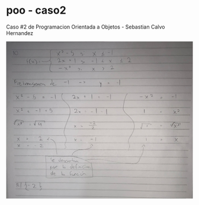 # poo - caso2
Caso #2 de Programacion Orientada a Objetos - Sebastian Calvo Hernandez

![Modelo Grafico](https://github.com/SebasCH04/caso2/blob/main/image0.jpeg)
